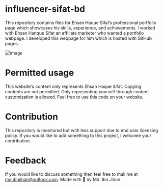 # influencer-sifat-bd
This repository contains files for Ehsan Haque Sifat’s professional portfolio page which showcases his skills, experience, and achievements.
I worked with Ehsan Hanque Sifat an affiliate marketer who wanted a portfolio webpage.
I developed this webpage for him which is hosted with GitHub pages.

![image](https://user-images.githubusercontent.com/101347202/227952207-ffa4d0fa-e414-494e-ab22-2b07f3852069.png)
# Permitted usage
This website's content only represents Ehsan Haque Sifat.
Copying contents are not permitted. Only representing yourself through content customization is allowed.
Feel free to use this code on your website.

# Contribution
This repository is monitored but with less support due to end user licensing policy. If you would like to add something to this project, I welcome your contribution.

# Feedback
If you would like to discuss something then feel free to mail me at <a href="mailto:md.ibnjihan@outlook.com">md.ibnjihan@outlook.com</a>.
Made with 🤍 by Md. Ibn Jihan.
